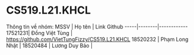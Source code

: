 # CS519.L21.KHCL

Thông tin về nhóm:
MSSV | Họ tên | Link Github
-----|--------|------------
17521231| Đồng Việt Tùng | https://github.com/VietTungFizzy/CS519.L21.KHCL
18520232 | Phạm Long Nhật |
18520484 | Lương Duy Bảo | 
